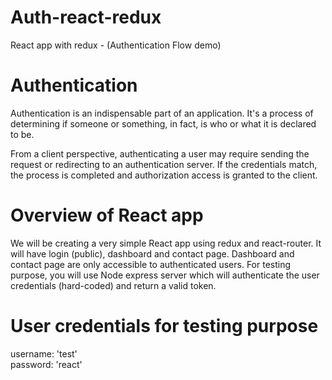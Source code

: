 # Auth-react-redux
React app with redux - (Authentication Flow demo)

# Authentication
Authentication is an indispensable part of an application. It's a process of determining if someone or something, in fact, is who or what it is declared to be. 

From a client perspective, authenticating a user may require sending the request or redirecting to an authentication server.
 If the credentials match, the process is completed and authorization access is granted to the client. 

# Overview of React app
We will be creating a very simple React app using redux and react-router. It will have login (public), dashboard and contact page. Dashboard and contact page are only accessible to authenticated users.
For testing purpose, you will use Node express server which will authenticate the user credentials (hard-coded) and return a valid token. 

# User credentials for testing purpose
username: 'test' \
password: 'react'

